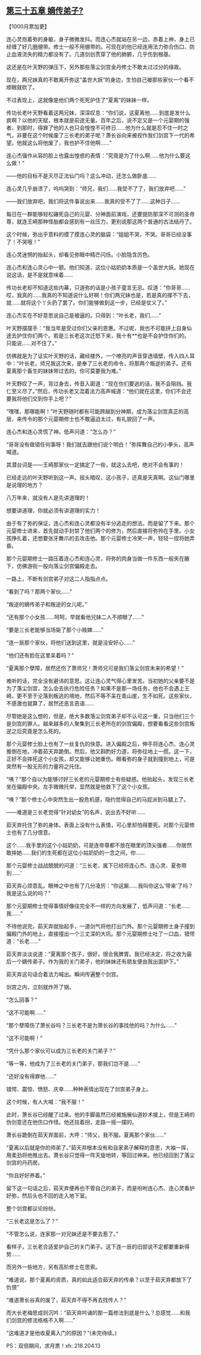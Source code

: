 ## [第三十五章 嫡传弟子?](https://www.xxbiquge.com/11_11207/9075254.html)
<!--go-->

  【1000月票加更】

  连心灵抱着弥的身躯，身子微微发抖。而连心杰就站在另一边，赤着上神，身上已经缠了好几圈绷带。修士一般不用绷带的。可现在的他已经连用法力弥合伤口、防止血液流失的精力都没有了。几道剑创贯穿了他的肺腑，几乎伤到根基。

  这还是在叶天野的弹压下，另外那些落尘剑宫金丹修士不敢太过过分的缘故。

  现在，两兄妹真的不敢离开弥这“盖世大妖”的身边，生怕自己被那些家伙一个看不顺眼就砍了。

  不过表现上，这就像是他们两个死死护住了“夏离”的妹妹一样。

  传功长老叶天野看着这两兄妹，深深叹息：“你们说，这夏离他……到底是发什么疯啊？以他的天赋，根本就是前途无量。百年之后，说不定又是一个元婴期的强者，到那时，得罪了他的人也只会惶惶不可终日……他为什么就是忍不住一时之气，非要在这个时候废了三长老的弟子呢？萧长谷向来被视作我们剑宫下一代的希望。他就这么将他废了，我也护不住他啊……”

  连心杰强作从容的脸上也露出惶惑的表情：“究竟是为了什么啊……他为什么要这么做！”

  ——他的目标不是灭尽正法仙门吗？这么冲动，还怎么做卧底……

  连心灵几乎崩溃了，呜呜哭到：“师兄，我们……我受不了了，我们放弃吧……”

  ——我们放弃吧，我们将这件事说出来……我真的受不了了……这种日子……

  每日在一群能够轻松碾死自己的元婴、分神面前演戏，还要提防那深不可测的圣帝尊，就连王崎那种怪胎都会感到有一丝压力，更别说那这两个普通的古法结丹了。

  这个时候，弥出乎意料的摸了摸连心灵的脑袋：“姐姐不哭，不哭。哥哥已经没事了！不哭哦！”

  连心灵迷惘的抬起头，却看见弥眼中精芒闪烁。小脸隐含厉色。

  连心杰和连心灵心中一颤。他们知道，这位小姑奶奶本质是一个盖世大妖。她现在说这话，是不是就意味着……

  传功长老却不知道这些内幕，只道弥的话是小孩子童言无忌。叹道：“你哥哥……哎，我真的……我真的不知道说什么好啊！你们两兄妹也是，若是真的撑不下去，就……就将这个丫头扔了罢了。你们能够做到这一步，已经是仗义了。”

  连心杰实在不好意思说自己是被逼的。只得到：“叶长老，我们……”

  叶天野摆摆手：“我当年是受过你们父亲的恩惠。不过呢，我也不可能拼上自身仙途去护住你们两个。若是三长老这次迁怒下来，我十有**也是不会护住你们的。只能说……对不住了。”

  仿佛就是为了证实叶天野的话，藏经楼外，一个嘹亮的声音穿透墙壁，传入四人耳中：“叶长老，师兄我这次来，是奉了三长老的命令，将那两个叛逆的弟子。还有夏离那个畜生的妹妹带过去的。你可莫要我为难。”

  叶天野叹了一声，背过身去，传音入密道：“现在你们要逃的话，我不会阻挡。我仁至义尽了。”然后，传功长老又混着法力高声喊道：“他们就在这里，你们不会还要我将他们交到你手上吧？”

  “嘿嘿，那哪能啊！”叶天野随时都有可能跨越到分神期，成为落尘剑宫真正的高层，来传令的那个元婴期修士也不敢逼迫太过，有礼貌回了一声。

  连心杰和连心灵慌了神。低声问道：“怎么办？”

  “哥哥没有做错任何事呀！我们就去跟他们说个明白！”弥挥舞自己的小拳头，高声喊道。

  其潜台词是——王崎那家伙一定搞定了一些，就这么去吧，绝对不会有事的！

  已经走远的叶天野听到这一声。摇头暗叹，这小孩子，还真是天真啊。这仙门哪里是说理的地方？

  八万年来，就没有人是先讲道理的！

  想要讲道理，你就必须有讲道理的实力！

  由于有了弥的保证，连心杰和连心灵都没有半分逃走的想法。而是留了下来。那个元婴修士进来，首先就动手封禁了他们两个的修为，然后直接将弥拎在手里。小女孩挣扎着，还想要张牙舞爪的去攻击他。那个元婴修士冷笑一声，轻轻一捏将她弄昏。

  那个元婴期修士一路压着连心杰和连心灵，将弥的肉身当做一件东西一般夹在腋下，仿佛游街一般向落尘剑宫偏殿走去。

  一路上，不断有剑宫弟子对这二人指指点点。

  “看到了吗？那两个家伙……”

  “叛逆的嫡传弟子和叛逆的女儿呢。”

  “还有那个小女孩……呵呵，早就看他兄妹二人不顺眼了……”

  “要是三长老能够当场毙了那个小贱婢……”

  “连一辰那个家伙，将他们送到这里，就是没安好心……”

  “他们还有脸在这里呆着吗？”

  “夏离那个孽障，居然还伤了萧师兄！萧师兄可是我们落尘剑宫未来的希望！”

  难听的话，完全没有避讳的意思。这让连心灵气得心里发苦。当初她的父亲要不是为了落尘剑宫，怎么会去执行危险任务？如果不是那一场任务，他也不会遇上王崎，更不至于沦落到叛逃的境地，然后不等不呆在青山崖，生不如死。这些家伙，不感激也就算了，居然还恶言恶语……

  尽管她是这么想的，但是，绝大多数落尘剑宫弟子却不认可这一重，只当他们三个是剑宫的罪人。越来越多的人聚集到三长老所在的剑宫偏殿，想要看看这些剑宫叛逆之后究竟是怎么死的。

  那个元婴修士脸上也有了一丝复仇的快意。进入偏殿之后，伸手将连心杰、连心灵推倒在地，冲着茹天弃跪倒。然后，他又斟酌好力道，将弥往地上一掼。这一下，正好不会摔死这个小女孩，却又能够让她重伤。眼看弥的身子就到撞到地上，可是突然有一股无形的力量将之托住。

  “咦？”那个自以为能够讨好三长老的元婴期修士有些疑惑。他抬起头，发现三长老坐在偏殿中央。左手微微托举，显然就是他救下了这个小女孩。

  “咦？”那个修士心中突然生出一股危机感，隐约觉得自己的马屁派到马腿上了。

  ——难道是三长老觉得“针对幼女”的名声，说出去不好听……

  茹天弃托住了弥的身体。表面上没有什么表情，可心里却怕得要死。对那个元婴修士也有了几分恨意。

  这个……我手里的这个小姑奶奶，可是连帝尊都不放在眼里的顶尖强者……你居然敢摔她……我们的生死都在这位小姑奶奶的一念之间，你……

  那个元婴修士战战兢兢的问道：“三长老，属下已经将连心杰、连心灵、夏弥带到……’

  茹天弃心烦意乱。眼神之中也有了几分凌厉：“你这厮……我叫你这么‘带来’了吗？我是这么说的吗？”

  那个元婴期修士觉得事情好像往完全不一样的方向发展了，低声问道：“长老……我……”

  不待他说完，茹天弃就抬起手，一道剑气将他打出门外。那个元婴期修士身子撞到偏殿门外的地上，直接撞出一个三丈深的大坑。那个元婴期修士吐了一口血，错愕道：“长老……”

  茹天弃淡淡说道：“夏离那个孩子，很好，很合我脾胃。我已经决定，将之收为最后一个嫡传弟子。作为我的关门弟子，他的妹妹还有朋友便由我出面护下。”

  茹天弃这句话合着法力喊出。瞬间传遍整个剑宫。

  剑宫之内，立刻就炸开了锅。

  “怎么回事？”

  “这不可能啊……”

  “那个孽障伤了萧长谷吗？三长老不是为萧长谷的事找他的吗？为什么……”

  “这不可能啊！”

  “凭什么那个家伙可以成为三长老的关门弟子？”

  “等一等，他成为了三长老的关门弟子，那我们岂不是……”

  “还好没有得罪他……”

  错愕、震惊、愤怒、庆幸……种种表情出现在了剑宫弟子身上。

  这个时候，有人大喊：“我不服！”

  此时，萧长谷已经醒了过来。他的手脚虽然已经被施展仙道妙术接上，但是王崎的伪剑意还在他伤口作怪。他还拄着拐，走路一摇一摆的。

  萧长谷跪倒在茹天弃面前，大呼：“师父，我不服。夏离那个家伙……”

  “夏离以后就是你的师弟了。”茹天弃根本没有和自家弟子解释的意思，大袖一挥，用柔劲将他推出去。萧长谷只觉得一阵天旋地转，等回过神来。他已经回到了落尘剑宫的丹药房。

  “你且好好养着。”

  留下这一句话之后，茹天弃便再也不管自己的弟子，而是吩咐连心杰、连心灵看护好弥，然后头也不回的走入地下室。

  整个剑宫都议论纷纷。

  “三长老这是怎么了？”

  “不管怎么说，连家那一对兄妹还是不要去惹了。”

  看样子，三长老合适爱护自己的关门弟子。这下连一辰的旧部说不定都要重新得势……

  而另外一些地方，另有高阶修士在思索。

  “难道说，那个夏离的资质，真的如此适合茹天弃的传承？以至于茹天弃都放下了仇恨”

  “难道萧长谷真的废了，茹天弃不得不再去找传人？”

  而大长老梅思成则沉吟：“茹天弃吟诵的那一篇修法到底是什么？总感觉……和我们剑宫的修法格格不入啊……”

  “这难道才是他收夏离入门的原因？”(未完待续。)

  PS：双倍期间，求月票！xh:.218.204.13<!--over-->
